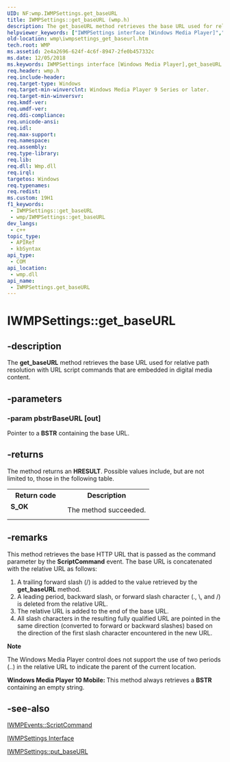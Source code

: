 ```yaml
---
UID: NF:wmp.IWMPSettings.get_baseURL
title: IWMPSettings::get_baseURL (wmp.h)
description: The get_baseURL method retrieves the base URL used for relative path resolution with URL script commands that are embedded in digital media content.
helpviewer_keywords: ["IWMPSettings interface [Windows Media Player]","get_baseURL method","IWMPSettings.get_baseURL","IWMPSettings::get_baseURL","IWMPSettingsget_baseURL","get_baseURL","get_baseURL method [Windows Media Player]","get_baseURL method [Windows Media Player]","IWMPSettings interface","wmp.iwmpsettings_get_baseurl","wmp/IWMPSettings::get_baseURL"]
old-location: wmp\iwmpsettings_get_baseurl.htm
tech.root: WMP
ms.assetid: 2e4a2696-624f-4c6f-8947-2fe0b457332c
ms.date: 12/05/2018
ms.keywords: IWMPSettings interface [Windows Media Player],get_baseURL method, IWMPSettings.get_baseURL, IWMPSettings::get_baseURL, IWMPSettingsget_baseURL, get_baseURL, get_baseURL method [Windows Media Player], get_baseURL method [Windows Media Player],IWMPSettings interface, wmp.iwmpsettings_get_baseurl, wmp/IWMPSettings::get_baseURL
req.header: wmp.h
req.include-header: 
req.target-type: Windows
req.target-min-winverclnt: Windows Media Player 9 Series or later.
req.target-min-winversvr: 
req.kmdf-ver: 
req.umdf-ver: 
req.ddi-compliance: 
req.unicode-ansi: 
req.idl: 
req.max-support: 
req.namespace: 
req.assembly: 
req.type-library: 
req.lib: 
req.dll: Wmp.dll
req.irql: 
targetos: Windows
req.typenames: 
req.redist: 
ms.custom: 19H1
f1_keywords:
 - IWMPSettings::get_baseURL
 - wmp/IWMPSettings::get_baseURL
dev_langs:
 - c++
topic_type:
 - APIRef
 - kbSyntax
api_type:
 - COM
api_location:
 - wmp.dll
api_name:
 - IWMPSettings.get_baseURL
---
```


# IWMPSettings::get_baseURL


## -description

The <b>get_baseURL</b> method retrieves the base URL used for relative path resolution with URL script commands that are embedded in digital media content.

## -parameters

### -param pbstrBaseURL [out]

Pointer to a <b>BSTR</b> containing the base URL.

## -returns

The method returns an <b>HRESULT</b>. Possible values include, but are not limited to, those in the following table.

<table>
<tr>
<th>Return code</th>
<th>Description</th>
</tr>
<tr>
<td width="40%">
<dl>
<dt><b>S_OK</b></dt>
</dl>
</td>
<td width="60%">
The method succeeded.

</td>
</tr>
</table>

## -remarks

This method retrieves the base HTTP URL that is passed as the command parameter by the <b>ScriptCommand</b> event. The base URL is concatenated with the relative URL as follows:

<ol>
<li>A trailing forward slash (/) is added to the value retrieved by the <b>get_baseURL</b> method.</li>
<li>A leading period, backward slash, or forward slash character (., \, and /) is deleted from the relative URL.</li>
<li>The relative URL is added to the end of the base URL.</li>
<li>All slash characters in the resulting fully qualified URL are pointed in the same direction (converted to forward or backward slashes) based on the direction of the first slash character encountered in the new URL.</li>
</ol>
<b>Note</b>

The Windows Media Player control does not support the use of two periods (..) in the relative URL to indicate the parent of the current location.

<b>Windows Media Player 10 Mobile: </b>This method always retrieves a <b>BSTR</b> containing an empty string.

## -see-also

<a href="/windows/desktop/api/wmp/nf-wmp-iwmpevents-scriptcommand">IWMPEvents::ScriptCommand</a>



<a href="/windows/desktop/api/wmp/nn-wmp-iwmpsettings">IWMPSettings Interface</a>



<a href="/windows/desktop/api/wmp/nf-wmp-iwmpsettings-put_baseurl">IWMPSettings::put_baseURL</a>